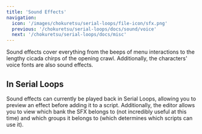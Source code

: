 ```yaml
---
title: 'Sound Effects'
navigation:
  icon: '/images/chokuretsu/serial-loops/file-icon/sfx.png'
  previous: '/chokuretsu/serial-loops/docs/sound/voice'
  next: '/chokuretsu/serial-loops/docs/misc'
---
```


Sound effects cover everything from the beeps of menu interactions to the lengthy cicada chirps of the opening crawl. Additionally, the characters'
voice fonts are also sound effects.

## In Serial Loops
Sound effects can currently be played back in Serial Loops, allowing you to preview an effect before adding it to a script. Additionally, the editor
allows you to view which bank the SFX belongs to (not incredibly useful at this time) and which groups it belongs to (which determines which scripts can use it).